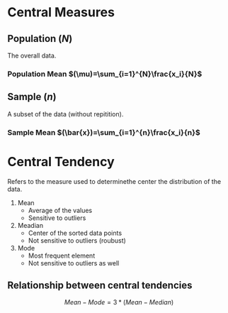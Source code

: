 # Central Measures

## Population $(N)$
The overall data.

### Population Mean $(\mu)=\sum_{i=1}^{N}\frac{x_i}{N}$

## Sample $(n)$
A subset of the data (without repitition).

### Sample Mean $(\bar{x})=\sum_{i=1}^{n}\frac{x_i}{n}$


# Central Tendency

Refers to the measure used to determinethe center the distribution of the data.

1. Mean
    - Average of the values
    - Sensitive to outliers
2. Meadian 
    - Center of the sorted data points
    - Not sensitive to outliers (roubust)
3. Mode
    - Most frequent element
    - Not sensitive to outliers as well

## Relationship between central tendencies
$$ Mean - Mode = 3 * (Mean - Median) $$